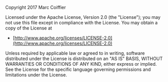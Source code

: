 Copyright 2017 Marc Coiffier

Licensed under the Apache License, Version 2.0 (the "License");
you may not use this file except in compliance with the License.
You may obtain a copy of the License at

- [http://www.apache.org/licenses/LICENSE-2.0](http://www.apache.org/licenses/LICENSE-2.0)

Unless required by applicable law or agreed to in writing, software
distributed under the License is distributed on an "AS IS" BASIS,
WITHOUT WARRANTIES OR CONDITIONS OF ANY KIND, either express or implied.
See the License for the specific language governing permissions and
limitations under the License.
